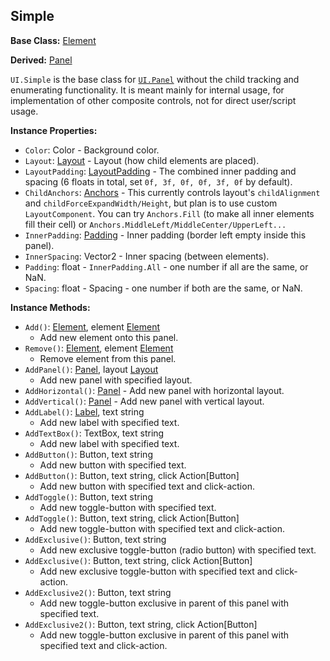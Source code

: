 ## Simple

**Base Class:** [Element](Element.md)

**Derived:** [Panel](Panel.md)

`UI.Simple` is the base class for [`UI.Panel`](Panel.md) without the child tracking and enumerating functionality.
It is meant mainly for internal usage, for implementation of other composite controls, not for direct user/script usage.


**Instance Properties:**
- `Color`: Color - Background color.
- `Layout`: [Layout](Layout.md) - Layout (how child elements are placed).
- `LayoutPadding`: [LayoutPadding](LayoutPadding.md) - The combined inner padding and spacing (6 floats in total, set `0f, 3f, 0f, 0f, 3f, 0f` by default).
- `ChildAnchors`: [Anchors](Anchors.md) - This currently controls layout's `childAlignment` and
`childForceExpandWidth/Height`, but plan is to use custom `LayoutComponent`.
You can try `Anchors.Fill` (to make all inner elements fill their cell)
or `Anchors.MiddleLeft/MiddleCenter/UpperLeft...`
- `InnerPadding`: [Padding](Padding.md) - Inner padding (border left empty inside this panel).
- `InnerSpacing`: Vector2 - Inner spacing (between elements).
- `Padding`: float - `InnerPadding.All` - one number if all are the same, or NaN.
- `Spacing`: float - Spacing - one number if both are the same, or NaN.

**Instance Methods:**
- `Add()`: [Element](Element.md), element [Element](Element.md)
  - Add new element onto this panel.
- `Remove()`: [Element](Element.md), element [Element](Element.md)
  - Remove element from this panel.
- `AddPanel()`: [Panel](Panel.md), layout [Layout](Layout.md)
  - Add new panel with specified layout.
- `AddHorizontal()`: [Panel](Panel.md) - Add new panel with horizontal layout.
- `AddVertical()`: [Panel](Panel.md) - Add new panel with vertical layout.
- `AddLabel()`: [Label](Label.md), text string
  - Add new label with specified text.
- `AddTextBox()`: TextBox, text string
  - Add new label with specified text.
- `AddButton()`: Button, text string
  - Add new button with specified text.
- `AddButton()`: Button, text string, click Action\[Button\]
  - Add new button with specified text and click-action.
- `AddToggle()`: Button, text string
  - Add new toggle-button with specified text.
- `AddToggle()`: Button, text string, click Action\[Button\]
  - Add new toggle-button with specified text and click-action.
- `AddExclusive()`: Button, text string
  - Add new exclusive toggle-button (radio button) with specified text.
- `AddExclusive()`: Button, text string, click Action\[Button\]
  - Add new exclusive toggle-button with specified text and click-action.
- `AddExclusive2()`: Button, text string
  - Add new toggle-button exclusive in parent of this panel with specified text.
- `AddExclusive2()`: Button, text string, click Action\[Button\]
  - Add new toggle-button exclusive in parent of this panel with specified text and click-action.
